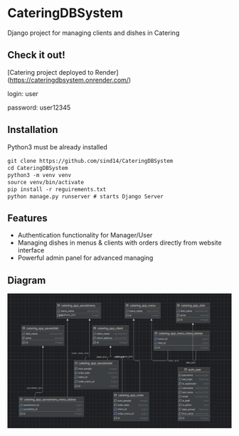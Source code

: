 # CateringDBSystem

Django project for managing clients and dishes in Catering

## Check it out!

[Catering project deployed to Render] (https://cateringdbsystem.onrender.com/)

login: user

password: user12345

## Installation

Python3 must be already installed 

```shell
git clone https://github.com/sind14/CateringDBSystem
cd CateringDBSystem
python3 -m venv venv 
source venv/bin/activate
pip install -r reguirements.txt 
python manage.py runserver # starts Django Server 
```

## Features 

* Authentication functionality for Manager/User 
* Managing dishes in menus & clients with orders directly from website interface 
* Powerful admin panel for advanced managing

## Diagram

![Website Diagram](diagram.png)
